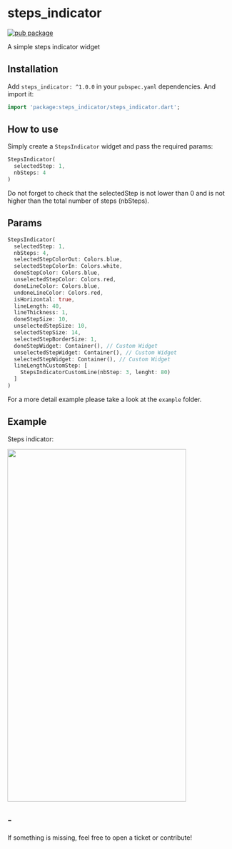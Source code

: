 # steps_indicator

[![pub package](https://img.shields.io/pub/v/steps_indicator.svg?style=for-the-badge&color=blue)](https://pub.dartlang.org/packages/steps_indicator)

A simple steps indicator widget

## Installation

Add `steps_indicator: ^1.0.0` in your `pubspec.yaml` dependencies. And import it:

```dart
import 'package:steps_indicator/steps_indicator.dart';
```

## How to use

Simply create a `StepsIndicator` widget and pass the required params:

```dart
StepsIndicator(
  selectedStep: 1,
  nbSteps: 4
)
```

Do not forget to check that the selectedStep is not lower than 0 and is not higher than the total number of steps (nbSteps).

## Params

```dart
StepsIndicator(
  selectedStep: 1,
  nbSteps: 4,
  selectedStepColorOut: Colors.blue,
  selectedStepColorIn: Colors.white,
  doneStepColor: Colors.blue,
  unselectedStepColor: Colors.red,
  doneLineColor: Colors.blue,
  undoneLineColor: Colors.red,
  isHorizontal: true,
  lineLength: 40,
  lineThickness: 1,
  doneStepSize: 10,
  unselectedStepSize: 10,
  selectedStepSize: 14,
  selectedStepBorderSize: 1,
  doneStepWidget: Container(), // Custom Widget 
  unselectedStepWidget: Container(), // Custom Widget 
  selectedStepWidget: Container(), // Custom Widget 
  lineLengthCustomStep: [
    StepsIndicatorCustomLine(nbStep: 3, lenght: 80)
  ]
)
```

For a more detail example please take a look at the `example` folder.

## Example

Steps indicator:

<img src="https://raw.githubusercontent.com/huextrat/steps_indicator/master/example/screenshot.png" width="400" height="790">

## -

If something is missing, feel free to open a ticket or contribute!
